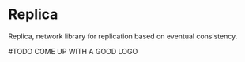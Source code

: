 # Replica
Replica, network library for replication based on eventual consistency.

#TODO
COME UP WITH A GOOD LOGO 
